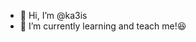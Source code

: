- 👋 Hi, I’m @ka3is
- 🌱 I’m currently learning and teach me!😆
<!---
ka3is/ka3is is a ✨ special ✨ repository because its `README.md` (this file) appears on your GitHub profile.
You can click the Preview link to take a look at your changes.
--->
